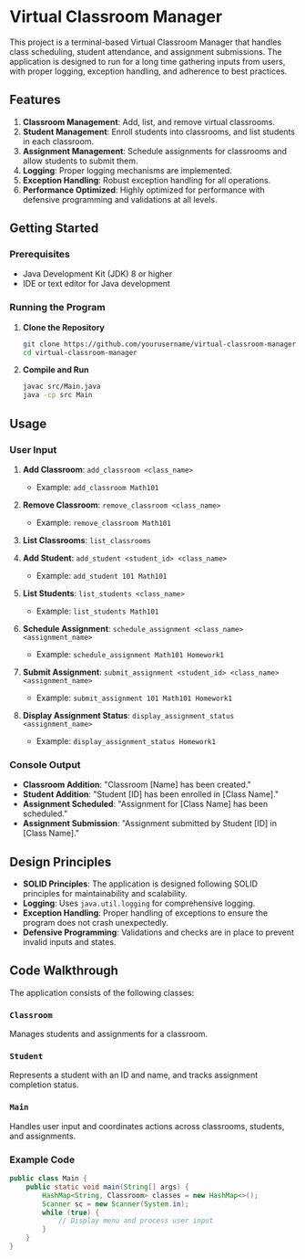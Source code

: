# Virtual Classroom Manager

This project is a terminal-based Virtual Classroom Manager that handles class scheduling, student attendance, and assignment submissions. The application is designed to run for a long time gathering inputs from users, with proper logging, exception handling, and adherence to best practices.

## Features

1. **Classroom Management**: Add, list, and remove virtual classrooms.
2. **Student Management**: Enroll students into classrooms, and list students in each classroom.
3. **Assignment Management**: Schedule assignments for classrooms and allow students to submit them.
4. **Logging**: Proper logging mechanisms are implemented.
5. **Exception Handling**: Robust exception handling for all operations.
6. **Performance Optimized**: Highly optimized for performance with defensive programming and validations at all levels.

## Getting Started

### Prerequisites

- Java Development Kit (JDK) 8 or higher
- IDE or text editor for Java development

### Running the Program

1. **Clone the Repository**

    ```bash
    git clone https://github.com/yourusername/virtual-classroom-manager.git
    cd virtual-classroom-manager
    ```

2. **Compile and Run**

    ```bash
    javac src/Main.java
    java -cp src Main
    ```

## Usage

### User Input

1. **Add Classroom**: `add_classroom <class_name>`
   - Example: `add_classroom Math101`

2. **Remove Classroom**: `remove_classroom <class_name>`
   - Example: `remove_classroom Math101`

3. **List Classrooms**: `list_classrooms`

4. **Add Student**: `add_student <student_id> <class_name>`
   - Example: `add_student 101 Math101`

5. **List Students**: `list_students <class_name>`
   - Example: `list_students Math101`

6. **Schedule Assignment**: `schedule_assignment <class_name> <assignment_name>`
   - Example: `schedule_assignment Math101 Homework1`

7. **Submit Assignment**: `submit_assignment <student_id> <class_name> <assignment_name>`
   - Example: `submit_assignment 101 Math101 Homework1`

8. **Display Assignment Status**: `display_assignment_status <assignment_name>`
   - Example: `display_assignment_status Homework1`

### Console Output

- **Classroom Addition**: "Classroom [Name] has been created."
- **Student Addition**: "Student [ID] has been enrolled in [Class Name]."
- **Assignment Scheduled**: "Assignment for [Class Name] has been scheduled."
- **Assignment Submission**: "Assignment submitted by Student [ID] in [Class Name]."

## Design Principles

- **SOLID Principles**: The application is designed following SOLID principles for maintainability and scalability.
- **Logging**: Uses `java.util.logging` for comprehensive logging.
- **Exception Handling**: Proper handling of exceptions to ensure the program does not crash unexpectedly.
- **Defensive Programming**: Validations and checks are in place to prevent invalid inputs and states.

## Code Walkthrough

The application consists of the following classes:

### `Classroom`

Manages students and assignments for a classroom.

### `Student`

Represents a student with an ID and name, and tracks assignment completion status.

### `Main`

Handles user input and coordinates actions across classrooms, students, and assignments.

### Example Code

```java
public class Main {
    public static void main(String[] args) {
        HashMap<String, Classroom> classes = new HashMap<>();
        Scanner sc = new Scanner(System.in);
        while (true) {
            // Display menu and process user input
        }
    }
}
